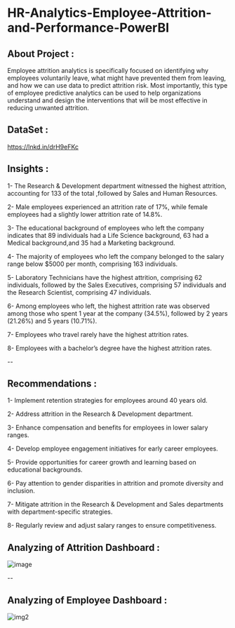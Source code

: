 # HR-Analytics-Employee-Attrition-and-Performance-PowerBI

## About Project :
Employee attrition analytics is specifically focused on identifying why employees voluntarily leave, what might have prevented them from leaving, and how we can use data to predict attrition risk. Most importantly, this type of employee predictive analytics can be used to help organizations understand and design the interventions that will be most effective in reducing unwanted attrition.
## DataSet :
https://lnkd.in/drH9eFKc
## Insights :
1- The Research & Development department witnessed the highest attrition, accounting for 133 of the total ,followed
by Sales and Human Resources.

2- Male employees experienced an attrition rate of 17%, while female employees had a slightly
lower attrition rate of 14.8%.

3- The educational background of employees who left the company indicates that 89 individuals had a Life Science background,
63 had a Medical background,and 35 had a Marketing background.

4- The majority of employees who left the company belonged to the salary range below $5000 per month,
comprising 163 individuals.

5- Laboratory Technicians have the highest attrition, comprising 62 individuals, followed by the Sales Executives,
comprising 57 individuals and the Research Scientist, comprising 47 individuals.

6- Among employees who left, the highest attrition rate was observed among those who spent 1 year at the company (34.5%),
followed by 2 years (21.26%) and 5 years (10.71%).

7- Employees who travel rarely have the highest attrition rates.

8- Employees with a bachelor’s degree have the highest attrition rates.

--
## Recommendations :
1- Implement retention strategies for employees around 40 years old.

2- Address attrition in the Research & Development department.

3- Enhance compensation and benefits for employees in lower salary ranges.

4- Develop employee engagement initiatives for early career employees.

5- Provide opportunities for career growth and learning based on educational backgrounds.

6- Pay attention to gender disparities in attrition and promote diversity and inclusion.

7- Mitigate attrition in the Research & Development and Sales departments with department-specific strategies.

8- Regularly review and adjust salary ranges to ensure competitiveness.

## Analyzing of Attrition Dashboard :

![image](https://github.com/user-attachments/assets/6dedf6d9-635b-4a2b-a192-28c80a4e9a37)

--
## Analyzing of Employee Dashboard :

![img2](https://github.com/user-attachments/assets/f5960a4f-5409-4f00-8d2a-0fd1c7187ae4)






 

